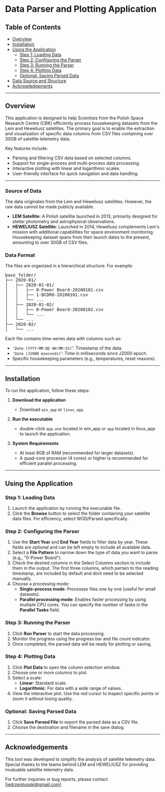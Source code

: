 # Data Parser and Plotting Application

## Table of Contents
- [Overview](#overview)
- [Installation](#installation)
- [Using the Application](#using-the-application)
  - [Step 1: Loading Data](#step-1-loading-data)
  - [Step 2: Configuring the Parser](#step-2-configuring-the-parser)
  - [Step 3: Running the Parser](#step-3-running-the-parser)
  - [Step 4: Plotting Data](#step-4-plotting-data)
  - [Optional: Saving Parsed Data](#optional-saving-parsed-data)
- [Data Source and Structure](#data-source-and-structure)
- [Acknowledgements](#acknowledgements)

---

## Overview
This application is designed to help Scientists from the Polish Space Research Centre (CBK) efficiently process housekeeping datasets from the Lem and Heweliusz satellites. The primary goal is to enable the extraction and visualization of specific data columns from CSV files containing over 30GB of satellite telemetry data.

Key features include:
- Parsing and filtering CSV data based on selected columns.
- Support for single-process and multi-process data processing.
- Interactive plotting with linear and logarithmic scales.
- User-friendly interface for quick navigation and data handling.

---

### Source of Data
The data originates from the Lem and Heweliusz satellites. However, the raw data cannot be made publicly available.

- **LEM Satellite**: A Polish satellite launched in 2013, primarily designed for stellar photometry and astrophysical observations.
- **HEWELIUSZ Satellite**: Launched in 2014, Heweliusz complements Lem's mission with additional capabilities for space environment monitoring. Housekeeping dataset spans from their launch dates to the present, amounting to over 30GB of CSV files.


### Data Format
The files are organized in a hierarchical structure. For example:

<pre>
base_folder/
├── 2020-01/
│   ├── 2020-01-01/
│   │   ├── 0-Power Board-20200101.csv
│   │   ├── 1-BCDR0-20200101.csv
│   │   └── ...
│   ├── 2020-01-02/
│   │   ├── 0-Power Board-20200102.csv
│   │   └── ...
│   └── ...
├── 2020-02/
│   └── ...
</pre>



Each file contains time-series data with columns such as:
- `'Date (YYYY-MM-DD HH:MM:SS)`': Timestamp of the data.
- `'Date (J2000 mseconds)`': Time in milliseconds since J2000 epoch.
- Specific housekeeping parameters (e.g., temperatures, reset reasons).

---

## Installation
To run the application, follow these steps:

1. **Download the application**
   - Download `win_app` or `linux_app`.

2. **Run the executable**
   - double-click `app.exe` located in win_app or `app` located in linux_app to launch the application.

3. **System Requirements**
   - At least 8GB of RAM (recommended for larger datasets).
   - A quad-core processor (4 cores) or higher is recommended for efficient parallel processing.
---

## Using the Application

### Step 1: Loading Data
1. Launch the application by running the executable file.
2. Click the **Browse** button to select the folder containing your satellite data files. For efficiency, select WOD/Parsed specifically.

### Step 2: Configuring the Parser
1. Use the **Start Year** and **End Year** fields to filter data by year. These fields are optional and can be left empty to include all available data.
2. Select a **File Pattern** to narrow down the type of data you want to parse (e.g., "0-Power Board").
3. Check the desired columns in the Select Columns section to include them in the output. The first three columns, which pertain to the reading timestamp, are included by default and dont need to be selected manually.
4. Choose a processing mode:
   - **Single-process mode**: Processes files one by one (useful for small datasets).
   - **Parallel processing mode**: Enables faster processing by using multiple CPU cores. You can specify the number of tasks in the **Parallel Tasks** field.

### Step 3: Running the Parser
1. Click **Run Parser** to start the data processing.
2. Monitor the progress using the progress bar and file count indicator.
3. Once completed, the parsed data will be ready for plotting or saving.

### Step 4: Plotting Data
1. Click **Plot Data** to open the column selection window.
2. Choose one or more columns to plot.
3. Select a scale:
   - **Linear**: Standard scale.
   - **Logarithmic**: For data with a wide range of values.
4. View the interactive plot. Use the red cursor to inspect specific points or zoom it without losing quality.

### Optional: Saving Parsed Data
1. Click **Save Parsed File** to export the parsed data as a CSV file.
2. Choose the destination and filename in the save dialog.

---

## Acknowledgements
This tool was developed to simplify the analysis of satellite telemetry data. Special thanks to the teams behind LEM and HEWELIUSZ for providing invaluable satellite telemetry data.

For further inquiries or bug reports, please contact [jedrzejslupski@gmail.com].
